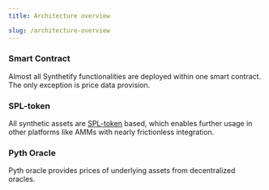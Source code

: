 ```yaml
---
title: Architecture overview

slug: /architecture-overview
---
```


### Smart Contract

Almost all Synthetify functionalities are deployed within one smart contract. The only exception is price data provision.

### SPL-token

All synthetic assets are [SPL-token](https://spl.solana.com/token) based, which enables further usage in other platforms like AMMs with nearly frictionless integration.

### Pyth Oracle

Pyth oracle provides prices of underlying assets from decentralized oracles.
